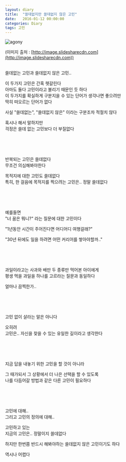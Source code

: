 ```yaml
---
layout: diary
title:  "쓸데없지만 쓸데없지 않은 고민"
date:   2016-01-12 00:00:00
categories: Diary
tags: 고민
---
```


![agony](http://image.slidesharecdn.com/npeaworkshopfinaldraftweb-120409161657-phpapp02/95/implementing-effective-family-engagement-strategies-2-728.jpg?cb=1335541538)

(이미지 출처 : [http://image.slidesharecdn.com](http://image.slidesharecdn.com))

<br>
쓸데없는 고민과 쓸데없지 않은 고민..

이 두가지 고민은 간혹 헷갈린다  
아마도 둘다 고민이라고 불리기 때문인 듯 하다  
이 두가지를 확실하게 구분지을 수 있는 단어가 생각나면 좋으려만  
딱히 떠오르는 단어가 없다

사실 "쓸데없는", "쓸데없지 않은" 이라는 구분조차 적절치 않다

<!--more-->
혹시나 해서 말하지만   
걱정은 쓸데 없는 고민보다 더 부질없다

<br><br><br>



반복되는 고민은 쓸데없다  
무조건 의심해봐야한다 

목적지에 대한 고민도 쓸데없다  
특히, 한 걸음에 목적지를 찍으려는 고민은.. 정말 쓸데없다



<br><br><br>

  
예를들면  
"너 꿈은 뭐니?" 라는 질문에 대한 고민이다

"1년동안 시간이 주어진다면 어디어디 여행갈래?"

"30년 뒤에도 일을 하려면 어떤 커리어를 쌓아야할까.."


<br><br><br>

과일이라고는 사과와 배만 두 종류만 먹어본 아이에게  
평생 먹을 과일을 하나를 고르라는 질문과 동일하다

얼마나 끔찍한가..


<br><br><br>



고민 없이 살라는 말은 아니다 

오히려  
고민은.. 자신을 찾을 수 있는 유일한 길이라고 생각한다


<br><br><br>



지금 답을 내놓기 위한 고민을 할 것이 아니라

그 때가되서 그 상황에서 더 나은 선택을 할 수 있도록   
나를 다듬어갈 방법과 같은 다른 고민이 필요하다


<br><br><br>





고민에 대해..  
그리고 고민의 정의에 대해..

고민하고 있는   
지금의 고민은.. 정말이지 쓸데없다

하지만 한번쯤 반드시 해봐야하는 쓸데없지 않은 고민이기도 하다

역시나 어렵다

<br><br><br>
